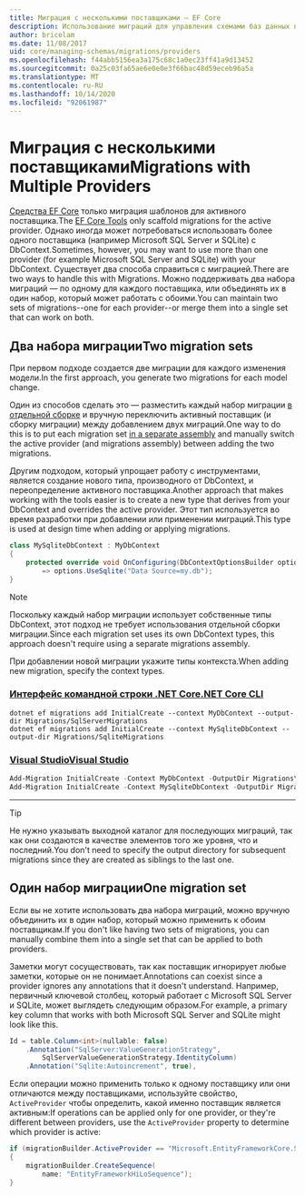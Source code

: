 ```yaml
---
title: Миграция с несколькими поставщиками — EF Core
description: Использование миграций для управления схемами баз данных при использовании нескольких поставщиков баз данных с Entity Framework Core
author: bricelam
ms.date: 11/08/2017
uid: core/managing-schemas/migrations/providers
ms.openlocfilehash: f44abb5156ea3a175c68c1a0ec23ff41a9d13452
ms.sourcegitcommit: 0a25c03fa65ae6e0e0e3f66bac48d59eceb96a5a
ms.translationtype: MT
ms.contentlocale: ru-RU
ms.lasthandoff: 10/14/2020
ms.locfileid: "92061987"
---
```

# <a name="migrations-with-multiple-providers"></a><span data-ttu-id="73260-103">Миграция с несколькими поставщиками</span><span class="sxs-lookup"><span data-stu-id="73260-103">Migrations with Multiple Providers</span></span>

<span data-ttu-id="73260-104">[Средства EF Core][1] только миграция шаблонов для активного поставщика.</span><span class="sxs-lookup"><span data-stu-id="73260-104">The [EF Core Tools][1] only scaffold migrations for the active provider.</span></span> <span data-ttu-id="73260-105">Однако иногда может потребоваться использовать более одного поставщика (например Microsoft SQL Server и SQLite) с DbContext.</span><span class="sxs-lookup"><span data-stu-id="73260-105">Sometimes, however, you may want to use more than one provider (for example Microsoft SQL Server and SQLite) with your DbContext.</span></span> <span data-ttu-id="73260-106">Существует два способа справиться с миграцией.</span><span class="sxs-lookup"><span data-stu-id="73260-106">There are two ways to handle this with Migrations.</span></span> <span data-ttu-id="73260-107">Можно поддерживать два набора миграций — по одному для каждого поставщика, или объединять их в один набор, который может работать с обоими.</span><span class="sxs-lookup"><span data-stu-id="73260-107">You can maintain two sets of migrations--one for each provider--or merge them into a single set that can work on both.</span></span>

## <a name="two-migration-sets"></a><span data-ttu-id="73260-108">Два набора миграции</span><span class="sxs-lookup"><span data-stu-id="73260-108">Two migration sets</span></span>

<span data-ttu-id="73260-109">При первом подходе создается две миграции для каждого изменения модели.</span><span class="sxs-lookup"><span data-stu-id="73260-109">In the first approach, you generate two migrations for each model change.</span></span>

<span data-ttu-id="73260-110">Один из способов сделать это — разместить каждый набор миграции [в отдельной сборке][2] и вручную переключить активный поставщик (и сборку миграции) между добавлением двух миграций.</span><span class="sxs-lookup"><span data-stu-id="73260-110">One way to do this is to put each migration set [in a separate assembly][2] and manually switch the active provider (and migrations assembly) between adding the two migrations.</span></span>

<span data-ttu-id="73260-111">Другим подходом, который упрощает работу с инструментами, является создание нового типа, производного от DbContext, и переопределение активного поставщика.</span><span class="sxs-lookup"><span data-stu-id="73260-111">Another approach that makes working with the tools easier is to create a new type that derives from your DbContext and overrides the active provider.</span></span> <span data-ttu-id="73260-112">Этот тип используется во время разработки при добавлении или применении миграций.</span><span class="sxs-lookup"><span data-stu-id="73260-112">This type is used at design time when adding or applying migrations.</span></span>

```csharp
class MySqliteDbContext : MyDbContext
{
    protected override void OnConfiguring(DbContextOptionsBuilder options)
        => options.UseSqlite("Data Source=my.db");
}
```

> [!NOTE]
> <span data-ttu-id="73260-113">Поскольку каждый набор миграции использует собственные типы DbContext, этот подход не требует использования отдельной сборки миграции.</span><span class="sxs-lookup"><span data-stu-id="73260-113">Since each migration set uses its own DbContext types, this approach doesn't require using a separate migrations assembly.</span></span>

<span data-ttu-id="73260-114">При добавлении новой миграции укажите типы контекста.</span><span class="sxs-lookup"><span data-stu-id="73260-114">When adding new migration, specify the context types.</span></span>

### <a name="net-core-cli"></a>[<span data-ttu-id="73260-115">Интерфейс командной строки .NET Core</span><span class="sxs-lookup"><span data-stu-id="73260-115">.NET Core CLI</span></span>](#tab/dotnet-core-cli)

```dotnetcli
dotnet ef migrations add InitialCreate --context MyDbContext --output-dir Migrations/SqlServerMigrations
dotnet ef migrations add InitialCreate --context MySqliteDbContext --output-dir Migrations/SqliteMigrations
```

### <a name="visual-studio"></a>[<span data-ttu-id="73260-116">Visual Studio</span><span class="sxs-lookup"><span data-stu-id="73260-116">Visual Studio</span></span>](#tab/vs)

```powershell
Add-Migration InitialCreate -Context MyDbContext -OutputDir Migrations\SqlServerMigrations
Add-Migration InitialCreate -Context MySqliteDbContext -OutputDir Migrations\SqliteMigrations
```

***

> [!TIP]
> <span data-ttu-id="73260-117">Не нужно указывать выходной каталог для последующих миграций, так как они создаются в качестве элементов того же уровня, что и последний.</span><span class="sxs-lookup"><span data-stu-id="73260-117">You don't need to specify the output directory for subsequent migrations since they are created as siblings to the last one.</span></span>

## <a name="one-migration-set"></a><span data-ttu-id="73260-118">Один набор миграции</span><span class="sxs-lookup"><span data-stu-id="73260-118">One migration set</span></span>

<span data-ttu-id="73260-119">Если вы не хотите использовать два набора миграций, можно вручную объединить их в один набор, который можно применить к обоим поставщикам.</span><span class="sxs-lookup"><span data-stu-id="73260-119">If you don't like having two sets of migrations, you can manually combine them into a single set that can be applied to both providers.</span></span>

<span data-ttu-id="73260-120">Заметки могут сосуществовать, так как поставщик игнорирует любые заметки, которые он не понимает.</span><span class="sxs-lookup"><span data-stu-id="73260-120">Annotations can coexist since a provider ignores any annotations that it doesn't understand.</span></span> <span data-ttu-id="73260-121">Например, первичный ключевой столбец, который работает с Microsoft SQL Server и SQLite, может выглядеть следующим образом.</span><span class="sxs-lookup"><span data-stu-id="73260-121">For example, a primary key column that works with both Microsoft SQL Server and SQLite might look like this.</span></span>

```csharp
Id = table.Column<int>(nullable: false)
    .Annotation("SqlServer:ValueGenerationStrategy",
        SqlServerValueGenerationStrategy.IdentityColumn)
    .Annotation("Sqlite:Autoincrement", true),
```

<span data-ttu-id="73260-122">Если операции можно применить только к одному поставщику или они отличаются между поставщиками, используйте свойство, `ActiveProvider` чтобы определить, какой именно поставщик является активным:</span><span class="sxs-lookup"><span data-stu-id="73260-122">If operations can be applied only for one provider, or they're different between providers, use the `ActiveProvider` property to determine which provider is active:</span></span>

```csharp
if (migrationBuilder.ActiveProvider == "Microsoft.EntityFrameworkCore.SqlServer")
{
    migrationBuilder.CreateSequence(
        name: "EntityFrameworkHiLoSequence");
}
```

  [1]: xref:core/miscellaneous/cli/index
  [2]: xref:core/managing-schemas/migrations/projects
